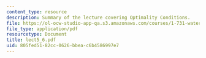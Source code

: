 ```yaml
---
content_type: resource
description: Summary of the lecture covering Optimality Conditions.
file: https://ol-ocw-studio-app-qa.s3.amazonaws.com/courses/1-731-water-resource-systems-fall-2006/805fed5182cc0626bbeac6b4586997e7_lect5_6.pdf
file_type: application/pdf
resourcetype: Document
title: lect5_6.pdf
uid: 805fed51-82cc-0626-bbea-c6b4586997e7
---
```

